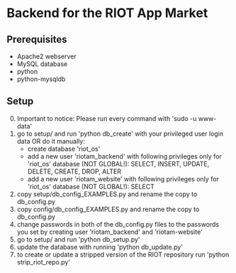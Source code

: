 # Backend for the RIOT App Market

## Prerequisites
* Apache2 webserver
* MySQL database
* python
* python-mysqldb

## Setup
0. Important to notice: Please run every command with 'sudo -u www-data'
1. go to setup/ and run 'python db_create' with your privileged user login data OR do it manually:
    * create database 'riot_os'
    * add a new user 'riotam_backend' with following privileges only for 'riot_os' database (NOT GLOBAL!): SELECT, INSERT, UPDATE, DELETE, CREATE, DROP, ALTER
    * add a new user 'riotam_website' with following privileges only for 'riot_os' database (NOT GLOBAL!): SELECT
2. copy setup/db_config_EXAMPLES.py and rename the copy to db_config.py
3. copy config/db_config_EXAMPLES.py and rename the copy to db_config.py
4. change passwords in both of the db_config.py files to the passwords you set by creating user 'riotam_backend' and 'riotam-website'
5. go to setup/ and run 'python db_setup.py'
6. update the database with running 'python db_update.py'
7. to create or update a stripped version of the RIOT repository run 'python strip_riot_repo.py'
